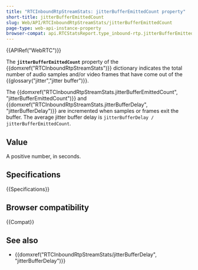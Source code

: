 ```yaml
---
title: "RTCInboundRtpStreamStats: jitterBufferEmittedCount property"
short-title: jitterBufferEmittedCount
slug: Web/API/RTCInboundRtpStreamStats/jitterBufferEmittedCount
page-type: web-api-instance-property
browser-compat: api.RTCStatsReport.type_inbound-rtp.jitterBufferEmittedCount
---
```


{{APIRef("WebRTC")}}

The **`jitterBufferEmittedCount`** property of the {{domxref("RTCInboundRtpStreamStats")}} dictionary indicates the total number of audio samples and/or video frames that have come out of the {{glossary("jitter","jitter buffer")}}.

The {{domxref("RTCInboundRtpStreamStats.jitterBufferEmittedCount", "jitterBufferEmittedCount")}} and {{domxref("RTCInboundRtpStreamStats.jitterBufferDelay", "jitterBufferDelay")}} are incremented when samples or frames exit the buffer.
The average jitter buffer delay is `jitterBufferDelay / jitterBufferEmittedCount`.

## Value

A positive number, in seconds.

## Specifications

{{Specifications}}

## Browser compatibility

{{Compat}}

## See also

- {{domxref("RTCInboundRtpStreamStats/jitterBufferDelay", "jitterBufferDelay")}}

